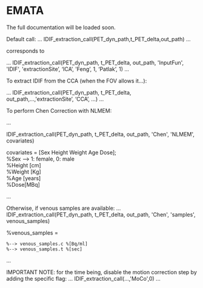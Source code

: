 # EMATA

The full documentation will be loaded soon.


Default call: 
...
IDIF_extraction_call(PET_dyn_path,t_PET_delta,out_path) 
...

corresponds to

...
IDIF_extraction_call(PET_dyn_path, t_PET_delta, out_path, 'InputFun', 'IDIF', 'extractionSite’, ‘ICA’, 'Feng’, 1, ‘Patlak’, 1)
...

To extract IDIF from the CCA (when the FOV allows it…):  

...
IDIF_extraction_call(PET_dyn_path, t_PET_delta, out_path,…,'extractionSite’, ‘CCA’, …)
...

To perform Chen Correction with NLMEM: 

...

IDIF_extraction_call(PET_dyn_path, t_PET_delta, out_path, 'Chen', 'NLMEM', covariates)

covariates = [Sex Height Weight Age Dose];    
%Sex --> 1: female, 0: male    
%Height [cm]   
%Weight [Kg]    
%Age [years]   
%Dose[MBq]

...

Otherwise, if venous samples are available:
...
 IDIF_extraction_call(PET_dyn_path, t_PET_delta, out_path, 'Chen', 'samples', venous_samples)

 %venous_samples =    
	
	%--> venous_samples.c %[Bq/ml]    
	%--> venous_samples.t %[sec]
  
...

IMPORTANT NOTE: for the time being, disable the motion correction step by adding the specific flag:
...
IDIF_extraction_call(...,'MoCo',0)
...



